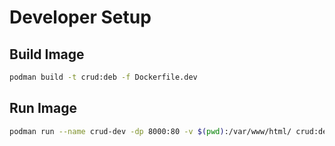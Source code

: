 # Developer Setup

## Build Image

```bash
podman build -t crud:deb -f Dockerfile.dev
```

## Run Image

```bash
podman run --name crud-dev -dp 8000:80 -v $(pwd):/var/www/html/ crud:deb
```
